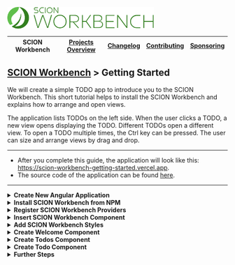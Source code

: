 <a href="/README.md"><img src="/resources/branding/scion-workbench-banner.svg" height="50" alt="SCION Workbench"></a>

| SCION Workbench | [Projects Overview][menu-projects-overview] | [Changelog][menu-changelog] | [Contributing][menu-contributing] | [Sponsoring][menu-sponsoring] |  
| --- | --- | --- | --- | --- |

## [SCION Workbench][menu-home] > Getting Started

We will create a simple TODO app to introduce you to the SCION Workbench. This short tutorial helps to install the SCION Workbench and explains how to arrange and open views.

The application lists TODOs on the left side. When the user clicks a TODO, a new view opens displaying the TODO. Different TODOs open a different view. To open a TODO multiple times, the Ctrl key can be pressed. The user can size and arrange views by drag and drop.

***
- After you complete this guide, the application will look like this: https://scion-workbench-getting-started.vercel.app.
- The source code of the application can be found <a href="https://github.com/SchweizerischeBundesbahnen/scion-workbench/raw/master/apps/workbench-getting-started-app/src">here</a>.
***

<details>
    <summary><strong>Create New Angular Application</strong></summary>
    <br>

Run the following command to create a new Angular application.

```console
ng new workbench-getting-started --routing=false --style=scss --ssr=false --skip-tests
```

</details>

<details>
    <summary><strong>Install SCION Workbench from NPM</strong></summary>
    <br>

Run the following command to install the SCION Workbench and required dependencies.

```console
npm install @scion/workbench @scion/workbench-client @scion/toolkit @scion/components @scion/microfrontend-platform @angular/cdk
```

</details>

<details>
    <summary><strong>Register SCION Workbench Providers</strong></summary>
    <br>

Open `app.config.ts` and register SCION Workbench providers. Added lines are marked with `[+]`.

```ts
    import {ApplicationConfig} from '@angular/core';
[+] import {provideWorkbench} from '@scion/workbench';
[+] import {provideRouter} from '@angular/router';
[+] import {provideAnimations} from '@angular/platform-browser/animations';
    
    export const appConfig: ApplicationConfig = {
      providers: [
[+]     provideWorkbench(),
[+]     provideRouter([]), // required by the SCION Workbench
[+]     provideAnimations(), // required by the SCION Workbench
      ],
    };
```
</details>

<details>
    <summary><strong>Insert SCION Workbench Component</strong></summary>
    <br>

Open `app.component.html` and change it as follows:

```html 
<wb-workbench/>
```

The workbench itself does not position nor lay out the `<wb-workbench>` component. Depending on your requirements, you may want the workbench to fill the entire page viewport or only parts of it, for example, if you have a header, footer, or navigation panel.

For a quick start, position the workbench absolutely and align it with the page viewport. Open `app.component.scss` and change it as follows:
```scss
  wb-workbench {
    position: absolute;
    inset: 0;
  }
```
</details>

<details>
    <summary><strong>Add SCION Workbench Styles</strong></summary>
    <br>

The workbench requires some styles to be imported into `styles.scss`, as follows:

```scss
@use '@scion/workbench';
``` 

Also, download the workbench icon font from <a href="https://github.com/SchweizerischeBundesbahnen/scion-workbench/raw/master/resources/scion-workbench-icons/fonts/fonts.zip">GitHub</a>, unzip the font files, and place the extracted files in the `/public/fonts` folder.

</details>

<details>
    <summary><strong>Create Welcome Component</strong></summary>
    <br>


In this step, we will create a component that displays a welcome message when no view is open in the main area.

1. Create a new component using the Angular CLI.

    ```console
    ng generate component welcome --skip-tests
    ```

2. Open `welcome.component.ts` component and export it by default.

    ```ts
        import {Component} from '@angular/core';

        @Component({
          selector: 'app-welcome',
          templateUrl: './welcome.component.html',
          styleUrls: ['./welcome.component.scss'],
          standalone: true,
        })
    [+] export default class WelcomeComponent {
        }
    ```

3. Open `welcome.component.html` and change it as follows:

    ```html
    What needs to be done today?
    ```

4. Register a route in `app.config.ts` for the component.

   In this step, we bind the component to the empty path route to display it when the application is opened.

    ```ts
        import {ApplicationConfig} from '@angular/core';
        import {provideWorkbench} from '@scion/workbench';
        import {provideRouter} from '@angular/router';
        import {provideAnimations} from '@angular/platform-browser/animations';
    
        export const appConfig: ApplicationConfig = {
          providers: [
            provideWorkbench(),
            provideRouter([
    [+]       {path: '', loadComponent: () => import('./welcome/welcome.component')},
            ]),
            provideAnimations(),
          ],
       };
    ```

   Run `ng serve` and open a browser to http://localhost:4200. You should see the welcome message.

</details>

<details>
    <summary><strong>Create Todos Component</strong></summary>
    <br>

In this step, we will create the TODO list and place it to the left of the main area. We will use the `TodoService` to get some sample TODOs. You can download the `todo.service.ts` file from <a href="https://github.com/SchweizerischeBundesbahnen/scion-workbench/raw/master/apps/workbench-getting-started-app/src/app/todo.service.ts">here</a>.

1. Create a new component using the Angular CLI.
    ```console
    ng generate component todos --skip-tests
    ```
2. Open `todos.component.ts` and change it as follows.

    ```ts
        import {Component} from '@angular/core';
    [+] import {WorkbenchRouterLinkDirective, WorkbenchView} from '@scion/workbench';
    [+] import {TodoService} from '../todo.service';
    
        @Component({
          selector: 'app-todos',
          templateUrl: './todos.component.html',
          standalone: true,
          imports: [
    [+]     WorkbenchRouterLinkDirective,
          ],
        })
    [+] export default class TodosComponent {
    
    [+]   constructor(view: WorkbenchView, public todoService: TodoService) {
    [+]     view.title = 'Todos';
    [+]     view.heading = 'What to do today?';
    [+]     view.closable = false;
    [+]   }
        }
    ```
   In the constructor, we inject the view handle `WorkbenchView`. Using this handle, we can interact with the view, for example, set the title or make the view non-closable. We also inject a reference to the `TodoService` to iterate over the todos in the template.

   We also change the component to be exported by default, making it easier to register the route for the component.

3. Open `todos.component.html` and change it as follows:

    ```html
    <ol>
      @for (todo of todoService.todos; track todo.id) {
        <li>
          <a [wbRouterLink]="['/todos', todo.id]" [wbRouterLinkExtras]="{target: 'auto'}">{{todo.task}}</a>
        </li>
      }
    </ol>
    ```

   For each TODO, we create a link. When the user clicks on a link, a new view with the TODO will open. In a next step we will create the TODO component and register it under the route `/todos/:id`.

   > Note that we are using the `wbRouterLink` and not the `routerLink` directive. The `wbRouterLink` directive is the Workbench equivalent of the Angular Router link to navigate views. By default, `wbRouterLink` navigates the current view. In this example, however, we want to open the `todo` component in a new view or, if already open, activate it. Therefore, we set the target to `auto`.
4. Register a route in `app.config.ts` for the component.

    ```ts
        import {ApplicationConfig} from '@angular/core';
        import {provideWorkbench} from '@scion/workbench';
        import {provideRouter} from '@angular/router';
        import {provideAnimations} from '@angular/platform-browser/animations';
    
        export const appConfig: ApplicationConfig = {
          providers: [
            provideWorkbench(),
            provideRouter([
              {path: '', loadComponent: () => import('./welcome/welcome.component')},
    [+]       {path: 'todos', loadComponent: () => import('./todos/todos.component')}, 
            ]),
            provideAnimations(),
          ],
       };
    ```

5. Add the TODO list to the workbench layout.

   Open `app.config.ts` and configure the workbench with the initial layout.

   ```ts
       import {ApplicationConfig} from '@angular/core';
       import {provideWorkbench} from '@scion/workbench';
       import {provideRouter} from '@angular/router';
       import {provideAnimations} from '@angular/platform-browser/animations';
   [+] import {MAIN_AREA, WorkbenchLayoutFactory} from '@scion/workbench';
   
       export const appConfig: ApplicationConfig = {
         providers: [
           provideWorkbench({
   [+]       layout: (factory: WorkbenchLayoutFactory) => factory
   [+]         .addPart(MAIN_AREA)
   [+]         .addPart('left', {relativeTo: MAIN_AREA, align: 'left', ratio: .25})
   [+]         .addView('todos', {partId: 'left'})
   [+]         .navigateView('todos', ['todos'])
           }),
           provideRouter([
             {path: '', loadComponent: () => import('./welcome/welcome.component')},
             {path: 'todos', loadComponent: () => import('./todos/todos.component')}, 
           ]),
           provideAnimations(),
         ],
      };
   ```

   In the above code snippet, we create a layout with two parts, the main area and a part left to it. We align the `left` part to the left of the main area. We want it to take up 25% of the available space. Next, we add the `todos` view to the left part. Finally, we navigate the `todos` view to the `todos` component.

   For detailed explanations on defining the workbench layout, refer to [Defining the initial workbench layout][link-how-to-define-initial-workbench-layout].

   Open a browser to http://localhost:4200. You should see the TODO list left to the main area.
</details>

<details>
    <summary><strong>Create Todo Component</strong></summary>
    <br>

In this step, we will create a component to open a TODO in a view.

1. Create a new component using the Angular CLI.
    ```console
    ng generate component todo --skip-tests
    ```
2. Open `todo.component.ts` and change it as follows.

    ```ts
    [+] import {Component, Inject, LOCALE_ID} from '@angular/core';
    [+] import {WorkbenchView} from '@scion/workbench';
    [+] import {Todo, TodoService} from '../todo.service';
    [+] import {ActivatedRoute} from '@angular/router';
    [+] import {map, Observable, tap} from 'rxjs';
    [+] import {AsyncPipe, DatePipe, formatDate} from '@angular/common';

        @Component({
          selector: 'app-todo',
          templateUrl: './todo.component.html',
          styleUrls: ['./todo.component.scss'],
          standalone: true,
          imports: [
    [+]     AsyncPipe, DatePipe,
          ],
        })
    [+] export default class TodoComponent {
        
    [+]   public todo$: Observable<Todo>;
        
    [+]   constructor(route: ActivatedRoute, todoService: TodoService, view: WorkbenchView, @Inject(LOCALE_ID) locale: string) {
    [+]     this.todo$ = route.params
    [+]       .pipe(
    [+]         map(params => params['id']),
    [+]         map(id => todoService.getTodo(id)),
    [+]         tap(todo => {
    [+]           view.title = todo.task;
    [+]           view.heading = `Due by ${formatDate(todo.dueDate, 'short', locale)}`;
    [+]         }),
    [+]       );
    [+]   }
        }
    ```

   As with the TODO list component, we change the component to be exported by default, making it easier to register the route for the component.

   In the constructor, we inject the `ActivatedRoute` to read the id of the TODO that we want to display in the view. We also inject the `TodoService` to look up the TODO. As a side effect, after looking up the TODO, we set the title and heading of the view.

   In the next step, we will subscribe to the observable in the template.

3. Open `todo.component.html` and change it as follows.

    ```html
    @if (todo$ | async; as todo) {
      <span>Task:</span>{{todo.task}}
      <span>Due Date:</span>{{todo.dueDate | date:'short'}}
      <span>Notes:</span>{{todo.notes}}
    }
    ```
    Using Angular's `async` pipe, we subscribe to the `todo$` observable and assign its emitted value to the template variable `todo`. Then, we render the TODO.

4. Open `todo.component.scss` and add the following styles.

   Next, we add some CSS to get a tabular presentation of the TODO.

    ```css
    :host {
      padding: 1em;
      display: grid;
      grid-template-columns: auto 1fr;
      gap: .5em 2em;
      place-content: start;
    }
    ```

5. Register a route in `app.config.ts` for the component.

   Finally, we need to register a route for the component. We can then navigate to this component in a view using the `WorkbenchRouter` or `wbRouterLink`.

   ```ts
       import {ApplicationConfig} from '@angular/core';
       import {provideWorkbench} from '@scion/workbench';
       import {provideRouter} from '@angular/router';
       import {provideAnimations} from '@angular/platform-browser/animations';
       import {MAIN_AREA, WorkbenchLayoutFactory} from '@scion/workbench';
   
       export const appConfig: ApplicationConfig = {
         providers: [
           provideWorkbench({
             layout: (factory: WorkbenchLayoutFactory) => factory
               .addPart(MAIN_AREA)
               .addPart('left', {relativeTo: MAIN_AREA, align: 'left', ratio: .25})
               .addView('todos', {partId: 'left'})
               .navigateView('todos', ['todos'])
           }),
         provideRouter([
           {path: '', loadComponent: () => import('./welcome/welcome.component')},
           {path: 'todos', loadComponent: () => import('./todos/todos.component')},
   [+]     {path: 'todos/:id', loadComponent: () => import('./todo/todo.component')},  
         ]),
         provideAnimations(),
        ],
       };
   ```

   Below the code from the previous step how we open the TODO view using the `wbRouterLink` directive.
   ```html
   <ol>
     @for (todo of todoService.todos; track todo.id) {
       <li>
         <a [wbRouterLink]="['/todos', todo.id]" [wbRouterLinkExtras]="{target: 'auto'}">{{todo.task}}</a>
       </li>
     }
   </ol>
   ```

   Open a browser to http://localhost:4200. You should see the TODO list left to the main area. When you click on a TODO, a new view opens displaying the TODO. Different TODOs open a different view. To open a TODO multiple times, also press the Ctrl key.

</details>

<details>
    <summary><strong>Further Steps</strong></summary>
    <br>

This short guide has introduced you to the basics of SCION Workbench. For more advanced topics, please refer to our [How-To][link-how-to] guides.

</details>

[link-how-to-define-initial-workbench-layout]: /docs/site/howto/how-to-define-initial-layout.md

[menu-home]: /README.md
[menu-projects-overview]: /docs/site/projects-overview.md
[menu-changelog]: /docs/site/changelog.md
[menu-contributing]: /CONTRIBUTING.md
[menu-sponsoring]: /docs/site/sponsoring.md

[link-how-to]: /docs/site/howto/how-to.md
